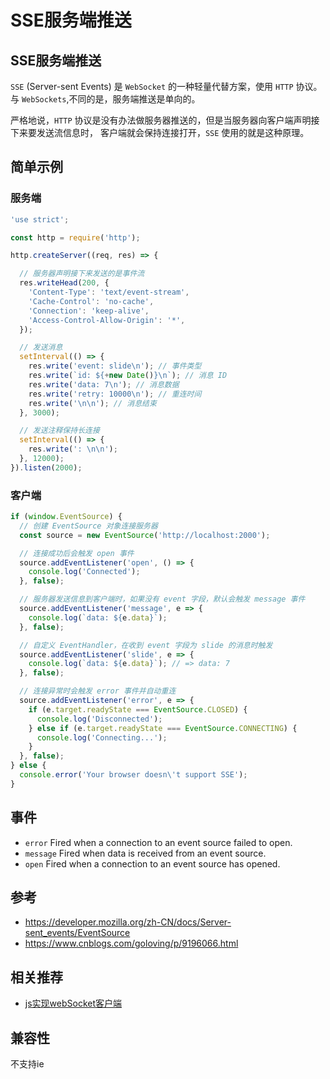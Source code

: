 # SSE服务端推送
## SSE服务端推送
`SSE` (Server-sent Events) 是 `WebSocket` 的一种轻量代替方案，使用 `HTTP` 协议。
与 `WebSockets`,不同的是，服务端推送是单向的。

严格地说，`HTTP` 协议是没有办法做服务器推送的，但是当服务器向客户端声明接下来要发送流信息时，
客户端就会保持连接打开，`SSE` 使用的就是这种原理。

## 简单示例

### 服务端

```js
'use strict';

const http = require('http');

http.createServer((req, res) => {

  // 服务器声明接下来发送的是事件流
  res.writeHead(200, {
    'Content-Type': 'text/event-stream',
    'Cache-Control': 'no-cache',
    'Connection': 'keep-alive',
    'Access-Control-Allow-Origin': '*',
  });

  // 发送消息
  setInterval(() => {
    res.write('event: slide\n'); // 事件类型
    res.write(`id: ${+new Date()}\n`); // 消息 ID
    res.write('data: 7\n'); // 消息数据
    res.write('retry: 10000\n'); // 重连时间
    res.write('\n\n'); // 消息结束
  }, 3000);

  // 发送注释保持长连接
  setInterval(() => {
    res.write(': \n\n');
  }, 12000);
}).listen(2000);
```

### 客户端

```js
if (window.EventSource) {
  // 创建 EventSource 对象连接服务器
  const source = new EventSource('http://localhost:2000');

  // 连接成功后会触发 open 事件
  source.addEventListener('open', () => {
    console.log('Connected');
  }, false);

  // 服务器发送信息到客户端时，如果没有 event 字段，默认会触发 message 事件
  source.addEventListener('message', e => {
    console.log(`data: ${e.data}`);
  }, false);

  // 自定义 EventHandler，在收到 event 字段为 slide 的消息时触发
  source.addEventListener('slide', e => {
    console.log(`data: ${e.data}`); // => data: 7
  }, false);

  // 连接异常时会触发 error 事件并自动重连
  source.addEventListener('error', e => {
    if (e.target.readyState === EventSource.CLOSED) {
      console.log('Disconnected');
    } else if (e.target.readyState === EventSource.CONNECTING) {
      console.log('Connecting...');
    }
  }, false);
} else {
  console.error('Your browser doesn\'t support SSE');
}
```

## 事件

- `error` Fired when a connection to an event source failed to open.
- `message` Fired when data is received from an event source.
- `open` Fired when a connection to an event source has opened.

## 参考

- https://developer.mozilla.org/zh-CN/docs/Server-sent_events/EventSource
- https://www.cnblogs.com/goloving/p/9196066.html

## 相关推荐
- [js实现webSocket客户端](../../JS/socket/js实现webSocket客户端.md)

## 兼容性
不支持ie

